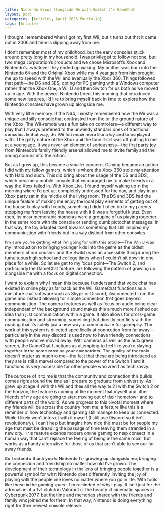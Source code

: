 ```yaml
---
title: Nintendo Grows Alongside Me with Switch 2's GameChat
layout: post
categories: [Articles, April_2025_Portfolio]
tags: [Article]
---
```


I thought I remembered when I got my first Wii, but it turns out that it came out in 2006 and time is slipping away from me.

I don’t remember most of my childhood, but the early consoles stuck around pretty long in my household. I was privileged to follow not one, but two mega corporation’s products and we chose Microsoft’s Xbox and Nintendo’s…whatever they ended up making. My brother was born into the Nintendo 64 and the Original Xbox while my 4 year gap from him brought me up to speed with the Wii and eventually the Xbox 360. Things followed that path—the DS and 3DS, opting for PC gaming with a Windows computer rather than the Xbox One, a Wii U and then Switch for us both as we moved up in age. With the newest Nintendo Direct this morning that introduced some new features, I’d like to bring myself back in time to explore how the Nintendo consoles have grown up alongside me.

With very little memory of the N64, I mostly remembered how the Wii was a unique and silly console that contrasted from the on the ground nature of the Xbox. The Wii-remote was a fun take on controllers—a different way to play that I always preferred to the unwieldy standard ones of traditional consoles. In that way, the Wii felt much more like a toy and to be played with. The gritty nature of the Xbox and the tone it set was off putting to me at a young age. It was never an element of seriousness—the first party joy from Nintendo’s family friendly arsenal allowed me to invite family and the young cousins into the action.

But as I grew up, this became a smaller concern. Gaming became an action I did with my fellow gamers, which is where the Xbox 360 stole my attention with Halo and such. This did bring about the usage of the DS and 3DS, which became a mobile console that encouraged me to make friends in a way the Xbox failed in. With Xbox Live, I found myself waking up in the morning where I’d get up, completely undressed for the day, and play in an Xbox party sat in the middle of the living room. The DS and 3DS had the unique feature of making me enjoy the local play elements of getting out of the house to play with friends, something I didn't often do to my parents stopping me from leaving the house with it (I was a forgetful klutz). Even then, its most memorable moments were a grouping of us playing together in the same room with the console or sending dumb pictochat messages. In that way, the toy adapted itself towards something that still inspired my communication with friends but in a way distinct from other consoles.

I’m sure you’re getting what I’m going for with this article—The Wii-U was my introduction to bringing younger kids into the genre as the oldest members of our cousins, and the Switch was an accessible thing during the tumultuous high school and college times when I couldn’t sit down in one place for a while. So let me get to my focus point—The Switch 2, and particularly the GameChat feature, are following the pattern of growing up alongside me with a focus on digital connection.

I want to explain why I mean this because I understand that voice chat has existed in online play as far back as the Wii. GameChat functions as a miniature chat software such as Skype or Discord, disconnected from the game and instead allowing for simple connection that goes beyond communication. The camera features as well as focus on audio being clear independent of the background sound makes this a much more fleshed out idea than just communication within a game. It also allows for cross-game communication and streaming, something that directly conflicts with the reading that it’s solely just a new way to communicate for gameplay. The work of this system is directed specifically at connection from far away—particularly in the way discord is used now to have friendly connections with people who’ve moved away. With cameras as well as the auto green screen, the GameChat functions as attempting to feel like you’re playing together in the same room as your compatriots. The quality of the tools doesn’t matter as much to me—the fact that these are being introduced as they are is still a marvel compared to the power of the Switch 1 and it functions as very accessible for other people who aren’t as tech savvy.

The purpose of it to me is that the community and connection this builds comes right around the time as I prepare to graduate from university. As I grew up at age 4 with the Wii and then all the way to 21 with the Switch 2 on the horizon, the feature is coming at the moment that myself and other friends of my age are going to start moving out of their hometown and to different parts of the world. As we progress to this pivotal moment where my friends will be across the country from me, a feature like this is a reminder of how technology and gaming still manage to keep us connected. While I likely won’t interact with it myself (I still use Discord so it isn’t revolutionary), I can’t help but imagine how nice this must be for people my age that must be dreading the passage of time leaving them stranded in a new city. This feature extends modern online gaming to help connect in a human way that can’t replace the feeling of being in the same room, but works as a handy alternative for those of us that aren’t able to see our far away friends. 

So I extend a thank you to Nintendo for growing up alongside me, bringing me connection and friendship no matter how old I’ve grown. The development of their technology in the lens of bringing people together is a powerful symbol for what Nintendo does differently, inviting the joy of playing with the people one loves no matter where you go in life. With tools like these in the gaming space, I’m reminded of why I play. It isn’t just for the adrenaline of a 1v1 clutch in Valorant or the beauty of cinematic spaces in Cyberpunk 2077, but the time and memories shared with the friends and family who joined me for them. In that way, Nintendo is doing everything right for their newest console release.

